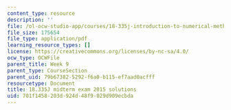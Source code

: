 ```yaml
---
content_type: resource
description: ''
file: /ol-ocw-studio-app/courses/18-335j-introduction-to-numerical-methods-spring-2019/701f1458203d924d48f9029d909ecbda_MIT18_335JS19_exam15sol.pdf
file_size: 175654
file_type: application/pdf
learning_resource_types: []
license: https://creativecommons.org/licenses/by-nc-sa/4.0/
ocw_type: OCWFile
parent_title: Week 9
parent_type: CourseSection
parent_uid: 79b67382-5292-f6a0-b115-ef7aad0acfff
resourcetype: Document
title: 18.335J midterm exam 2015 solutions
uid: 701f1458-203d-924d-48f9-029d909ecbda
---
```

